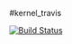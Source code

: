 #kernel_travis

[![Build Status](https://travis-ci.org/wulan17/kernel_script.svg?branch=master)](https://travis-ci.org/wulan17/kernel_script)

